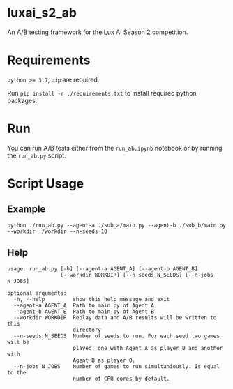 # luxai_s2_ab

An A/B testing framework for the Lux AI Season 2 competition.

# Requirements

`python >= 3.7`, `pip` are required.

Run `pip install -r ./requirements.txt` to install required python packages.

# Run

You can run A/B tests either from the `run_ab.ipynb` notebook or by running the `run_ab.py` script.

# Script Usage

## Example

```
python ./run_ab.py --agent-a ./sub_a/main.py --agent-b ./sub_b/main.py --workdir ./workdir --n-seeds 10
```

## Help

```
usage: run_ab.py [-h] [--agent-a AGENT_A] [--agent-b AGENT_B]
                 [--workdir WORKDIR] [--n-seeds N_SEEDS] [--n-jobs N_JOBS]

optional arguments:
  -h, --help         show this help message and exit
  --agent-a AGENT_A  Path to main.py of Agent A
  --agent-b AGENT_B  Path to main.py of Agent B
  --workdir WORKDIR  Replay data and A/B results will be written to this
                     directory
  --n-seeds N_SEEDS  Number of seeds to run. For each seed two games will be
                     played: one with Agent A as player 0 and another with
                     Agent B as player 0.
  --n-jobs N_JOBS    Number of games to run simultaniously. Is equal to the
                     number of CPU cores by default.
```
